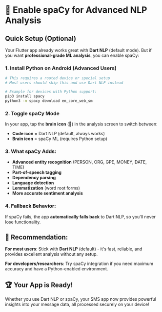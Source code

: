 # 🔬 Enable spaCy for Advanced NLP Analysis

## Quick Setup (Optional)

Your Flutter app already works great with **Dart NLP** (default mode). But if you want **professional-grade ML analysis**, you can enable spaCy:

### 1. **Install Python on Android** (Advanced Users)
```bash
# This requires a rooted device or special setup
# Most users should skip this and use Dart NLP instead

# Example for devices with Python support:
pip3 install spacy
python3 -m spacy download en_core_web_sm
```

### 2. **Toggle spaCy Mode**
In your app, tap the **brain icon** (🧠) in the analysis screen to switch between:
- **Code icon** = Dart NLP (default, always works)
- **Brain icon** = spaCy ML (requires Python setup)

### 3. **What spaCy Adds:**
- **Advanced entity recognition** (PERSON, ORG, GPE, MONEY, DATE, TIME)
- **Part-of-speech tagging**
- **Dependency parsing**
- **Language detection**
- **Lemmatization** (word root forms)
- **More accurate sentiment analysis**

### 4. **Fallback Behavior:**
If spaCy fails, the app **automatically falls back** to Dart NLP, so you'll never lose functionality.

## 🎯 **Recommendation:**

**For most users**: Stick with **Dart NLP** (default) - it's fast, reliable, and provides excellent analysis without any setup.

**For developers/researchers**: Try spaCy integration if you need maximum accuracy and have a Python-enabled environment.

## 🏆 **Your App is Ready!**

Whether you use Dart NLP or spaCy, your SMS app now provides powerful insights into your message data, all processed securely on your device! 